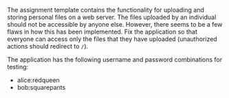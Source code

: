<p>The assignment template contains the functionality for uploading and storing
personal files on a web server. The files uploaded by an individual should not
be accessible by anyone else. However, there seems to be a few flaws in how
this has been implemented. Fix the application so that everyone can access only
the files that they have uploaded (unauthorized actions should redirect to <code class="language-text">/</code>).</p><p>The application has the following username and password combinations for testing:</p><ul>
<li>alice:redqueen</li>
<li>bob:squarepants</li>
</ul></div></div></div></div></div></div>
